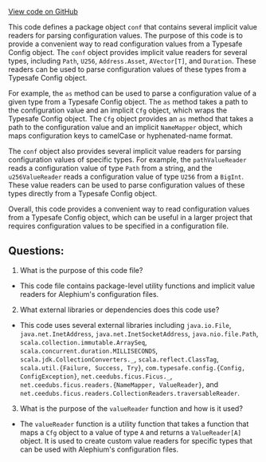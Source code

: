 [View code on GitHub](https://github.com/oxygenium/oxygenium/conf/src/main/scala/org/oxygenium/conf/package.scala)

This code defines a package object `conf` that contains several implicit value readers for parsing configuration values. The purpose of this code is to provide a convenient way to read configuration values from a Typesafe Config object. The `conf` object provides implicit value readers for several types, including `Path`, `U256`, `Address.Asset`, `AVector[T]`, and `Duration`. These readers can be used to parse configuration values of these types from a Typesafe Config object.

For example, the `as` method can be used to parse a configuration value of a given type from a Typesafe Config object. The `as` method takes a path to the configuration value and an implicit `Cfg` object, which wraps the Typesafe Config object. The `Cfg` object provides an `as` method that takes a path to the configuration value and an implicit `NameMapper` object, which maps configuration keys to camelCase or hyphenated-name format.

The `conf` object also provides several implicit value readers for parsing configuration values of specific types. For example, the `pathValueReader` reads a configuration value of type `Path` from a string, and the `u256ValueReader` reads a configuration value of type `U256` from a `BigInt`. These value readers can be used to parse configuration values of these types directly from a Typesafe Config object.

Overall, this code provides a convenient way to read configuration values from a Typesafe Config object, which can be useful in a larger project that requires configuration values to be specified in a configuration file.
## Questions: 
 1. What is the purpose of this code file?
- This code file contains package-level utility functions and implicit value readers for Alephium's configuration files.

2. What external libraries or dependencies does this code use?
- This code uses several external libraries including `java.io.File`, `java.net.InetAddress`, `java.net.InetSocketAddress`, `java.nio.file.Path`, `scala.collection.immutable.ArraySeq`, `scala.concurrent.duration.MILLISECONDS`, `scala.jdk.CollectionConverters._`, `scala.reflect.ClassTag`, `scala.util.{Failure, Success, Try}`, `com.typesafe.config.{Config, ConfigException}`, `net.ceedubs.ficus.Ficus._`, `net.ceedubs.ficus.readers.{NameMapper, ValueReader}`, and `net.ceedubs.ficus.readers.CollectionReaders.traversableReader`.

3. What is the purpose of the `valueReader` function and how is it used?
- The `valueReader` function is a utility function that takes a function that maps a `Cfg` object to a value of type `A` and returns a `ValueReader[A]` object. It is used to create custom value readers for specific types that can be used with Alephium's configuration files.